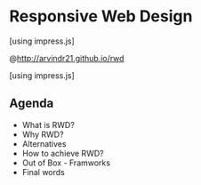 Responsive Web Design 
=====================
[using impress.js]

@http://arvindr21.github.io/rwd

[using impress.js]

Agenda
------
* What is RWD?
* Why RWD?
* Alternatives
* How to achieve RWD?
* Out of Box - Framworks
* Final words
